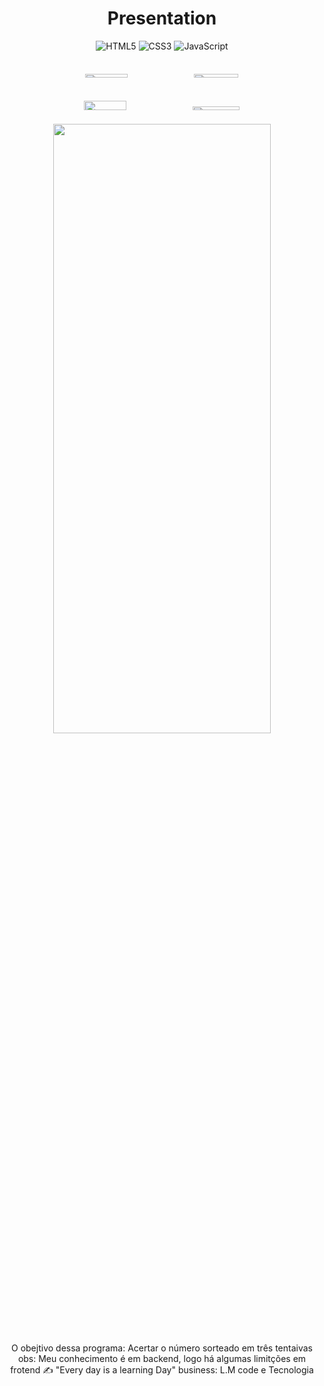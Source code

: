 <h1 align="center"> Presentation </h1> 

<div align="center">

  ![HTML5](https://img.shields.io/badge/html5-%23E34F26.svg?style=for-the-badge&logo=html5&logoColor=white)
  ![CSS3](https://img.shields.io/badge/css3-%231572B6.svg?style=for-the-badge&logo=css3&logoColor=white)
  ![JavaScript](https://img.shields.io/badge/javascript-%23323330.svg?style=for-the-badge&logo=javascript&logoColor=%23F7DF1E)
  
</div>

<div align="center">
<div style="display: flex; justify-content:space-between;">
 <figure style="text-align:center; flex:1;">

  <img src="https://user-images.githubusercontent.com/83149455/215888197-9447b698-09f1-4c2e-83d3-4b17b42168b6.png" width=40% height=50%>
  <img src="https://user-images.githubusercontent.com/83149455/215885164-a0c178eb-2d84-477a-aa81-8f59b909cb1f.png" width=41% height=50%>
  
  </figure>
</div>

<div style="display: flex; justify-content:space-between;">
 <figure style="text-align:center; flex:1;">

  <img src="https://user-images.githubusercontent.com/83149455/215891234-c3c75552-aa1e-4b0f-9de6-509fd560b48e.png" width=40% height=80%>
  <img src="https://user-images.githubusercontent.com/83149455/215890948-18903817-6c59-4e2e-8999-49b7144ff400.png" width=42% height=50%>
  
 </figure>
</div>
  
 <img src="https://user-images.githubusercontent.com/83149455/215892915-1d5a6739-d67a-4352-9268-c2a548de92f6.png" width=83% height=50%>

</div>
<div align="center">
O obejtivo dessa programa: Acertar o número sorteado em três tentaivas
obs: Meu conhecimento é em backend, logo há algumas limitções em frotend 
✍ "Every day is a learning Day" business: L.M code e Tecnologia
</div>
